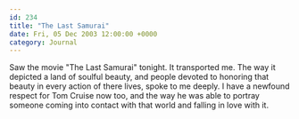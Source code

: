 ```yaml
---
id: 234
title: "The Last Samurai"
date: Fri, 05 Dec 2003 12:00:00 +0000
category: Journal
---
```


Saw the movie "The Last Samurai" tonight.  It transported me.  The way
it depicted a land of soulful beauty, and people devoted to honoring
that beauty in every action of there lives, spoke to me deeply.  I have
a newfound respect for Tom Cruise now too, and the way he was able to
portray someone coming into contact with that world and falling in love
with it.


